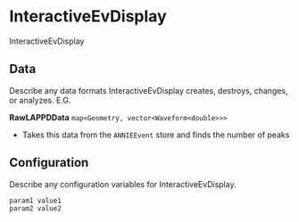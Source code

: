 # InteractiveEvDisplay

InteractiveEvDisplay

## Data

Describe any data formats InteractiveEvDisplay creates, destroys, changes, or analyzes. E.G.

**RawLAPPDData** `map<Geometry, vector<Waveform<double>>>`
* Takes this data from the `ANNIEEvent` store and finds the number of peaks


## Configuration

Describe any configuration variables for InteractiveEvDisplay.

```
param1 value1
param2 value2
```
